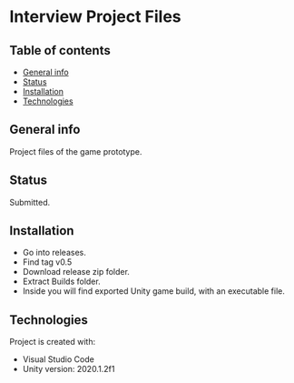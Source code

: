 # Interview Project Files
## Table of contents
* [General info](#general-info)
* [Status](#status)
* [Installation](#planned-features)
* [Technologies](#technologies)

## General info
Project files of the game prototype.

## Status
Submitted.

## Installation
* Go into releases.
* Find tag v0.5
* Download release zip folder.
* Extract Builds folder.
* Inside you will find exported Unity game build, with an executable file.

## Technologies
Project is created with:
* Visual Studio Code
* Unity version: 2020.1.2f1
